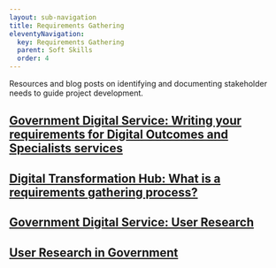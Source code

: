 ```yaml
---
layout: sub-navigation
title: Requirements Gathering
eleventyNavigation:
  key: Requirements Gathering
  parent: Soft Skills
  order: 4
---
```

Resources and blog posts on identifying and documenting stakeholder needs to guide project development.

<div class="grid grid-cols-1 gap-1 pt-8">
  <div class="grid-card">
    <h2 class="govuk-heading-m"><a href="https://www.gov.uk/guidance/how-to-write-your-requirements-for-digital-outcomes-and-specialists-services" class="govuk-link">Government Digital Service: Writing your requirements for Digital Outcomes and Specialists services</a></h2>
  </div>
  <div class="grid grid-cols-1 gap-1 pt-8">
  <div class="grid-card">
    <h2 class="govuk-heading-m"><a href="https://digitaltransformation.org.au/guides/information-systems/what-requirements-gathering-process" class="govuk-link">Digital Transformation Hub: What is a requirements gathering process?</a></h2>
  </div>
  <div class="grid grid-cols-1 gap-1 pt-8">
  <div class="grid-card">
    <h2 class="govuk-heading-m"><a href="https://gds.blog.gov.uk/category/user-research/" class="govuk-link">Government Digital Service: User Research</a></h2>
  </div>
  <div class="grid grid-cols-1 gap-1 pt-8">
  <div class="grid-card">
    <h2 class="govuk-heading-m"><a href="https://userresearch.blog.gov.uk/" class="govuk-link">User Research in Government</a></h2>
  </div>
  
</div>


